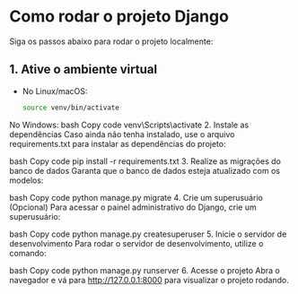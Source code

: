 # Como rodar o projeto Django

Siga os passos abaixo para rodar o projeto localmente:

## 1. Ative o ambiente virtual
- No Linux/macOS:
  ```bash
  source venv/bin/activate
No Windows:
bash
Copy code
venv\Scripts\activate
2. Instale as dependências
Caso ainda não tenha instalado, use o arquivo requirements.txt para instalar as dependências do projeto:

bash
Copy code
pip install -r requirements.txt
3. Realize as migrações do banco de dados
Garanta que o banco de dados esteja atualizado com os modelos:

bash
Copy code
python manage.py migrate
4. Crie um superusuário (Opcional)
Para acessar o painel administrativo do Django, crie um superusuário:

bash
Copy code
python manage.py createsuperuser
5. Inicie o servidor de desenvolvimento
Para rodar o servidor de desenvolvimento, utilize o comando:

bash
Copy code
python manage.py runserver
6. Acesse o projeto
Abra o navegador e vá para http://127.0.0.1:8000 para visualizar o projeto rodando.